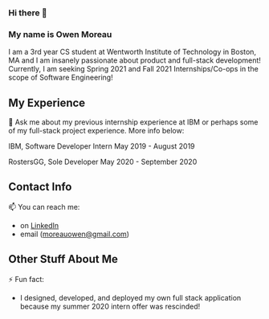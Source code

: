 ### Hi there 👋
### My name is Owen Moreau
I am a 3rd year CS student at Wentworth Institute of Technology in Boston, MA and I am insanely passionate about product and full-stack development! Currently, I am seeking Spring 2021 and Fall 2021 Internships/Co-ops in the scope of Software Engineering!

**My Experience**
---
💬 Ask me about my previous internship experience at IBM or perhaps some of my full-stack project experience.
More info below:

IBM, Software Developer Intern
May 2019 - August 2019

RostersGG, Sole Developer
May 2020 - September 2020

**Contact Info**
---
📫 You can reach me:
  - on [LinkedIn](http://www.linkedin.com/in/moreauowen)
  - email (moreauowen@gmail.com)

**Other Stuff About Me**
---
⚡ Fun fact:
  - I designed, developed, and deployed my own full stack application because my summer 2020 intern offer was rescinded!
